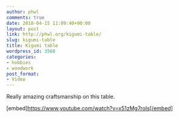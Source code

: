 ```yaml
---
author: phwl
comments: true
date: 2018-04-15 11:09:40+00:00
layout: post
link: http://phwl.org/kigumi-table/
slug: kigumi-table
title: Kigumi table
wordpress_id: 3568
categories:
- hobbies
- woodwork
post_format:
- Video
---
```


Really amazing craftsmanship on this table.

[embed]https://www.youtube.com/watch?v=x51zMg7roIs[/embed]

